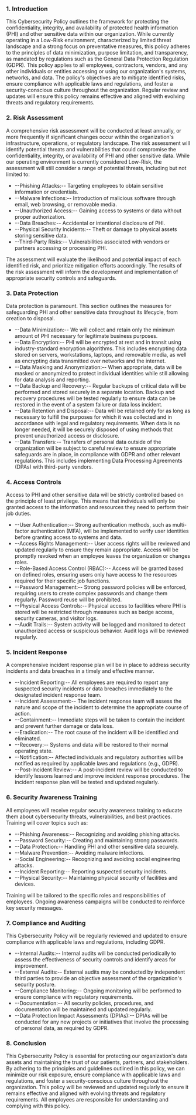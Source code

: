 ### 1. Introduction

This Cybersecurity Policy outlines the framework for protecting the confidentiality, integrity, and availability of protected health information (PHI) and other sensitive data within our organization. While currently operating in a Low-Risk environment, characterized by limited threat landscape and a strong focus on preventative measures, this policy adheres to the principles of data minimization, purpose limitation, and transparency, as mandated by regulations such as the General Data Protection Regulation (GDPR). This policy applies to all employees, contractors, vendors, and any other individuals or entities accessing or using our organization's systems, networks, and data. The policy's objectives are to mitigate identified risks, ensure compliance with applicable laws and regulations, and foster a security-conscious culture throughout the organization. Regular review and updates will ensure this policy remains effective and aligned with evolving threats and regulatory requirements.

### 2. Risk Assessment

A comprehensive risk assessment will be conducted at least annually, or more frequently if significant changes occur within the organization's infrastructure, operations, or regulatory landscape. The risk assessment will identify potential threats and vulnerabilities that could compromise the confidentiality, integrity, or availability of PHI and other sensitive data. While our operating environment is currently considered Low-Risk, the assessment will still consider a range of potential threats, including but not limited to:

-   --Phishing Attacks:-- Targeting employees to obtain sensitive information or credentials.
-   --Malware Infections:-- Introduction of malicious software through email, web browsing, or removable media.
-   --Unauthorized Access:-- Gaining access to systems or data without proper authorization.
-   --Data Breaches:-- Accidental or intentional disclosure of PHI.
-   --Physical Security Incidents:-- Theft or damage to physical assets storing sensitive data.
-   --Third-Party Risks:-- Vulnerabilities associated with vendors or partners accessing or processing PHI.

The assessment will evaluate the likelihood and potential impact of each identified risk, and prioritize mitigation efforts accordingly. The results of the risk assessment will inform the development and implementation of appropriate security controls and safeguards.

### 3. Data Protection

Data protection is paramount. This section outlines the measures for safeguarding PHI and other sensitive data throughout its lifecycle, from creation to disposal.

-   --Data Minimization:-- We will collect and retain only the minimum amount of PHI necessary for legitimate business purposes.
-   --Data Encryption:-- PHI will be encrypted at rest and in transit using industry-standard encryption algorithms. This includes encrypting data stored on servers, workstations, laptops, and removable media, as well as encrypting data transmitted over networks and the internet.
-   --Data Masking and Anonymization:-- When appropriate, data will be masked or anonymized to protect individual identities while still allowing for data analysis and reporting.
-   --Data Backup and Recovery:-- Regular backups of critical data will be performed and stored securely in a separate location. Backup and recovery procedures will be tested regularly to ensure data can be restored in the event of a system failure or data loss incident.
-   --Data Retention and Disposal:-- Data will be retained only for as long as necessary to fulfill the purposes for which it was collected and in accordance with legal and regulatory requirements. When data is no longer needed, it will be securely disposed of using methods that prevent unauthorized access or disclosure.
-   --Data Transfers:-- Transfers of personal data outside of the organization will be subject to careful review to ensure appropriate safeguards are in place, in compliance with GDPR and other relevant regulations. This includes implementing Data Processing Agreements (DPAs) with third-party vendors.

### 4. Access Controls

Access to PHI and other sensitive data will be strictly controlled based on the principle of least privilege. This means that individuals will only be granted access to the information and resources they need to perform their job duties.

-   --User Authentication:-- Strong authentication methods, such as multi-factor authentication (MFA), will be implemented to verify user identities before granting access to systems and data.
-   --Access Rights Management:-- User access rights will be reviewed and updated regularly to ensure they remain appropriate. Access will be promptly revoked when an employee leaves the organization or changes roles.
-   --Role-Based Access Control (RBAC):-- Access will be granted based on defined roles, ensuring users only have access to the resources required for their specific job functions.
-   --Password Management:-- Strong password policies will be enforced, requiring users to create complex passwords and change them regularly. Password reuse will be prohibited.
-   --Physical Access Controls:-- Physical access to facilities where PHI is stored will be restricted through measures such as badge access, security cameras, and visitor logs.
-   --Audit Trails:-- System activity will be logged and monitored to detect unauthorized access or suspicious behavior. Audit logs will be reviewed regularly.

### 5. Incident Response

A comprehensive incident response plan will be in place to address security incidents and data breaches in a timely and effective manner.

-   --Incident Reporting:-- All employees are required to report any suspected security incidents or data breaches immediately to the designated incident response team.
-   --Incident Assessment:-- The incident response team will assess the nature and scope of the incident to determine the appropriate course of action.
-   --Containment:-- Immediate steps will be taken to contain the incident and prevent further damage or data loss.
-   --Eradication:-- The root cause of the incident will be identified and eliminated.
-   --Recovery:-- Systems and data will be restored to their normal operating state.
-   --Notification:-- Affected individuals and regulatory authorities will be notified as required by applicable laws and regulations (e.g., GDPR).
-   --Post-Incident Review:-- A post-incident review will be conducted to identify lessons learned and improve incident response procedures. The incident response plan will be tested and updated regularly.

### 6. Security Awareness Training

All employees will receive regular security awareness training to educate them about cybersecurity threats, vulnerabilities, and best practices. Training will cover topics such as:

-   --Phishing Awareness:-- Recognizing and avoiding phishing attacks.
-   --Password Security:-- Creating and maintaining strong passwords.
-   --Data Protection:-- Handling PHI and other sensitive data securely.
-   --Malware Prevention:-- Avoiding malware infections.
-   --Social Engineering:-- Recognizing and avoiding social engineering attacks.
-   --Incident Reporting:-- Reporting suspected security incidents.
-   --Physical Security:-- Maintaining physical security of facilities and devices.

Training will be tailored to the specific roles and responsibilities of employees. Ongoing awareness campaigns will be conducted to reinforce key security messages.

### 7. Compliance and Auditing

This Cybersecurity Policy will be regularly reviewed and updated to ensure compliance with applicable laws and regulations, including GDPR.

-   --Internal Audits:-- Internal audits will be conducted periodically to assess the effectiveness of security controls and identify areas for improvement.
-   --External Audits:-- External audits may be conducted by independent third parties to provide an objective assessment of the organization's security posture.
-   --Compliance Monitoring:-- Ongoing monitoring will be performed to ensure compliance with regulatory requirements.
-   --Documentation:-- All security policies, procedures, and documentation will be maintained and updated regularly.
-   --Data Protection Impact Assessments (DPIAs):-- DPIAs will be conducted for any new projects or initiatives that involve the processing of personal data, as required by GDPR.

### 8. Conclusion

This Cybersecurity Policy is essential for protecting our organization's data assets and maintaining the trust of our patients, partners, and stakeholders. By adhering to the principles and guidelines outlined in this policy, we can minimize our risk exposure, ensure compliance with applicable laws and regulations, and foster a security-conscious culture throughout the organization. This policy will be reviewed and updated regularly to ensure it remains effective and aligned with evolving threats and regulatory requirements. All employees are responsible for understanding and complying with this policy.
